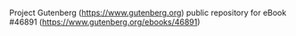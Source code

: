 Project Gutenberg (https://www.gutenberg.org) public repository for eBook #46891 (https://www.gutenberg.org/ebooks/46891)
